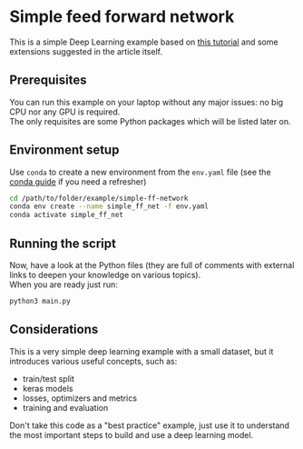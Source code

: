 # Simple feed forward network

This is a simple Deep Learning example based on [this tutorial](https://machinelearningmastery.com/tutorial-first-neural-network-python-keras/) and some extensions suggested in the article itself.

## Prerequisites

You can run this example on your laptop without any major issues: no big CPU nor any GPU is required.  
The only requisites are some Python packages which will be listed later on.

## Environment setup

Use `conda` to create a new environment from the `env.yaml` file (see the [conda guide](../../resources/conda/guide.md) if you need a refresher)

```bash
cd /path/to/folder/example/simple-ff-network
conda env create --name simple_ff_net -f env.yaml
conda activate simple_ff_net
```

## Running the script

Now, have a look at the Python files (they are full of comments with external links to deepen your knowledge on various topics).  
When you are ready just run:

```bash
python3 main.py
```

## Considerations

This is a very simple deep learning example with a small dataset, but it introduces various useful concepts, such as:

- train/test split
- keras models
- losses, optimizers and metrics
- training and evaluation

Don't take this code as a "best practice" example, just use it to understand the most important steps to build and use a deep learning model.